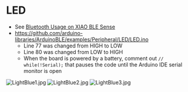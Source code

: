 # LED
* See [Bluetooth Usage on XIAO BLE Sense](https://wiki.seeedstudio.com/XIAO-BLE-Sense-Bluetooth-Usage/)
* https://github.com/arduino-libraries/ArduinoBLE/examples/Peripheral/LED/LED.ino
  * Line 77 was changed from HIGH to LOW
  * Line 80 was changed from LOW to HIGH
  * When the board is powered by a battery, comment out ```// while(!Serial);``` that pauses the code until the Arduino IDE serial monitor is open

![LightBlue1.jpg](/lesson6/xiao/ble/Peripheral/LightBlue1.jpg)
![LightBlue2.jpg](/lesson6/xiao/ble/Peripheral/LightBlue2.jpg)
![LightBlue3.jpg](/lesson6/xiao/ble/Peripheral/LightBlue3.jpg)
